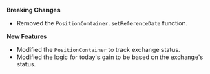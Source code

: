 **Breaking Changes**

* Removed the `PositionContainer.setReferenceDate` function.

**New Features**

* Modified the `PositionContainer` to track exchange status.
* Modified the logic for today's gain to be based on the exchange's status.
